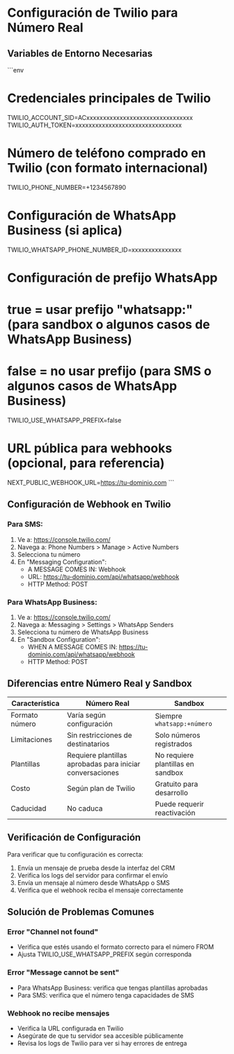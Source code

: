 # Configuración de Twilio para Número Real

## Variables de Entorno Necesarias

\`\`\`env
# Credenciales principales de Twilio
TWILIO_ACCOUNT_SID=ACxxxxxxxxxxxxxxxxxxxxxxxxxxxxxxxx
TWILIO_AUTH_TOKEN=xxxxxxxxxxxxxxxxxxxxxxxxxxxxxxxx

# Número de teléfono comprado en Twilio (con formato internacional)
TWILIO_PHONE_NUMBER=+1234567890

# Configuración de WhatsApp Business (si aplica)
TWILIO_WHATSAPP_PHONE_NUMBER_ID=xxxxxxxxxxxxxxx

# Configuración de prefijo WhatsApp
# true = usar prefijo "whatsapp:" (para sandbox o algunos casos de WhatsApp Business)
# false = no usar prefijo (para SMS o algunos casos de WhatsApp Business)
TWILIO_USE_WHATSAPP_PREFIX=false

# URL pública para webhooks (opcional, para referencia)
NEXT_PUBLIC_WEBHOOK_URL=https://tu-dominio.com
\`\`\`

## Configuración de Webhook en Twilio

### Para SMS:

1. Ve a: https://console.twilio.com/
2. Navega a: Phone Numbers > Manage > Active Numbers
3. Selecciona tu número
4. En "Messaging Configuration":
   - A MESSAGE COMES IN: Webhook
   - URL: https://tu-dominio.com/api/whatsapp/webhook
   - HTTP Method: POST

### Para WhatsApp Business:

1. Ve a: https://console.twilio.com/
2. Navega a: Messaging > Settings > WhatsApp Senders
3. Selecciona tu número de WhatsApp Business
4. En "Sandbox Configuration":
   - WHEN A MESSAGE COMES IN: https://tu-dominio.com/api/whatsapp/webhook
   - HTTP Method: POST

## Diferencias entre Número Real y Sandbox

| Característica | Número Real | Sandbox |
|----------------|-------------|---------|
| Formato número | Varía según configuración | Siempre `whatsapp:+número` |
| Limitaciones | Sin restricciones de destinatarios | Solo números registrados |
| Plantillas | Requiere plantillas aprobadas para iniciar conversaciones | No requiere plantillas en sandbox |
| Costo | Según plan de Twilio | Gratuito para desarrollo |
| Caducidad | No caduca | Puede requerir reactivación |

## Verificación de Configuración

Para verificar que tu configuración es correcta:

1. Envía un mensaje de prueba desde la interfaz del CRM
2. Verifica los logs del servidor para confirmar el envío
3. Envía un mensaje al número desde WhatsApp o SMS
4. Verifica que el webhook reciba el mensaje correctamente

## Solución de Problemas Comunes

### Error "Channel not found"
- Verifica que estés usando el formato correcto para el número FROM
- Ajusta TWILIO_USE_WHATSAPP_PREFIX según corresponda

### Error "Message cannot be sent"
- Para WhatsApp Business: verifica que tengas plantillas aprobadas
- Para SMS: verifica que el número tenga capacidades de SMS

### Webhook no recibe mensajes
- Verifica la URL configurada en Twilio
- Asegúrate de que tu servidor sea accesible públicamente
- Revisa los logs de Twilio para ver si hay errores de entrega
